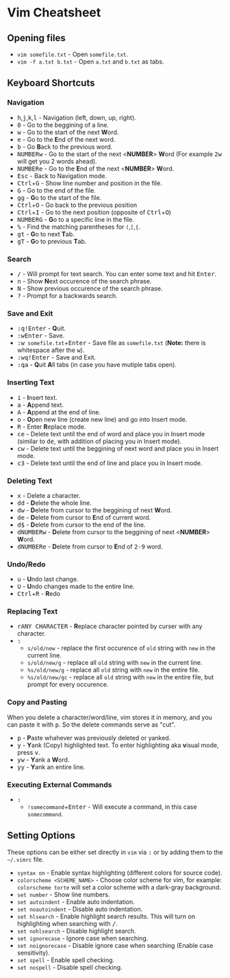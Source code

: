 # Vim Cheatsheet

## Opening files
* `vim somefile.txt` - Open `somefile.txt`.
* `vim -f a.txt b.txt` - Open `a.txt` and `b.txt` as tabs.
## Keyboard Shortcuts
### Navigation
* <kbd>h</kbd>,<kbd>j</kbd>,<kbd>k</kbd>,<kbd>l</kbd> - Navigation (left, down, up, right).
* <kbd>0</kbd> - Go to the beggining of a line.
* <kbd>w</kbd> - Go to the start of the next **W**ord.
* <kbd>e</kbd> - Go to the **E**nd of the next word.
* <kbd>b</kbd> - Go **B**ack to the previous word.
* <kbd>NUMBER</kbd><kbd>w</kbd> - Go to the start of the next <**NUMBER**> **W**ord (For example <kbd>2</kbd><kbd>w</kbd> will get you 2 words ahead).
* <kbd>NUMBER</kbd><kbd>e</kbd> - Go to the **E**nd of the next <**NUMBER**> **W**ord.
* <kbd>Esc</kbd> - Back to Navigation mode.
* <kbd>Ctrl</kbd>+<kbd>G</kbd> - Show line number and position in the file.
* <kbd>G</kbd> - Go to the end of the file.
* <kbd>g</kbd><kbd>g</kbd> - **G**o to the start of the file.
* <kbd>Ctrl</kbd>+<kbd>O</kbd> - Go back to the previous position
* <kbd>Ctrl</kbd>+<kbd>I</kbd> - Go to the next position (opposite of <kbd>Ctrl</kbd>+<kbd>O</kbd>)
* <kbd>NUMBER</kbd><kbd>G</kbd> - **G**o to a specific line in the file.
* <kbd>%</kbd> - Find the matching parentheses for `(`,`[`,`{`.
* <kbd>g</kbd><kbd>t</kbd> - **G**o to next **T**ab.
* <kbd>g</kbd><kbd>T</kbd> - **G**o to previous **T**ab.
### Search
* <kbd>/</kbd> - Will prompt for text search. You can enter some text and hit <kbd>Enter</kbd>.
* <kbd>n</kbd> - Show **N**ext occurence of the search phrase.
* <kbd>N</kbd> - Show previous occurence of the search phrase.
* <kbd>?</kbd> - Prompt for a backwards search.
### Save and Exit
* <kbd>:</kbd><kbd>q</kbd><kbd>!</kbd><kbd>Enter</kbd> - **Q**uit.
* <kbd>:</kbd><kbd>w</kbd><kbd>Enter</kbd> - Save.
* <kbd>:</kbd><kbd>w</kbd>` somefile.txt`+<kbd>Enter</kbd> - Save file as `somefile.txt` (**Note:** there is whitespace after the <kbd>w</kbd>).
* <kbd>:</kbd><kbd>w</kbd><kbd>q</kbd><kbd>!</kbd><kbd>Enter</kbd> - Save and Exit.
* <kbd>:</kbd><kbd>q</kbd><kbd>a</kbd> - **Q**uit **A**ll tabs (in case you have mutiple tabs open).
### Inserting Text
* <kbd>i</kbd> - **I**nsert text.
* <kbd>a</kbd> - **A**ppend text.
* <kbd>A</kbd> - **A**ppend at the end of line.
* <kbd>o</kbd> - **O**pen new line (create new line) and go into Insert mode.
* <kbd>R</kbd> - Enter **R**eplace mode.
* <kbd>c</kbd><kbd>e</kbd> - Delete text until the end of word and place you in Insert mode (similar to <kbd>d</kbd><kbd>e</kbd>, with addition of placing you in Insert mode).
* <kbd>c</kbd><kbd>w</kbd> - Delete text until the beggining of next word and place you in Insert mode.
* <kbd>c</kbd><kbd>3</kbd> - Delete text until the end of line and place you in Insert mode.
### Deleting Text
* <kbd>x</kbd> - Delete a character.
* <kbd>d</kbd><kbd>d</kbd> - **D**elete the whole line.
* <kbd>d</kbd><kbd>w</kbd> - **D**elete from cursor to the beggining of next **W**ord.
* <kbd>d</kbd><kbd>e</kbd> - **D**elete from cursor to **E**nd of current word.
* <kbd>d</kbd><kbd>$</kbd> - **D**elete from cursor to the end of the line.
* <kbd>d</kbd><kbd>NUMBER</kbd><kbd>w</kbd> - **D**elete from cursor to the beggining of next <**NUMBER**> **W**ord.
* <kbd>d</kbd><kbd>NUMBER</kbd><kbd>e</kbd> - **D**elete from cursor to **E**nd of <kbd>2-9</kbd> word.
### Undo/Redo
* <kbd>u</kbd> - **U**ndo last change.
* <kbd>U</kbd> - **U**ndo changes made to the entire line.
* <kbd>Ctrl</kbd>+<kbd>R</kbd> - **R**edo

### Replacing Text
* <kbd>r</kbd><kbd>ANY CHARACTER</kbd> - **R**eplace character pointed by curser with any character.
* <kbd>:</kbd>
    * `s/old/new` - replace the first occurence of `old` string with `new` in the current line.
    * `s/old/new/g` - replace all `old` string with `new` in the current line.
    * `%s/old/new/g` - replace all `old` string with `new` in the entire file.
    * `%s/old/new/gc` - replace all `old` string with `new` in the entire file, but prompt for every occurence.
### Copy and Pasting
When you delete a character/word/line, vim stores it in memory, and you can paste it with <kbd>p</kbd>. So the delete commands serve as "cut".
* <kbd>p</kbd> - **P**aste whahever was previously deleted or yanked.
* <kbd>y</kbd> - **Y**ank (Copy) highlighted text. To enter highlighting aka **v**isual mode, press <kbd>v</kbd>.
* <kbd>y</kbd><kbd>w</kbd> - **Y**ank a **W**ord.
* <kbd>y</kbd><kbd>y</kbd> - **Y**ank an entire line.
### Executing External Commands
* <kbd>:</kbd>
    * `!somecommand`+<kbd>Enter</kbd> - Will execute a command, in this case `somecommand`.

## Setting Options
These options can be either set directly in `vim` via <kbd>:</kbd> or by adding them to the `~/.vimrc` file.
* `syntax on` - Enable syntax highlighting (different colors for source code).
* `colorscheme <SCHEME_NAME>` - Choose color scheme for vim, for example: `colorscheme torte` will set a color scheme with a dark-gray background.
* `set number` - Show line numbers.
* `set autoindent` - Enable auto indentation.
* `set noautoindent` - Disable auto indentation.
* `set hlsearch` - Enable highlight search results. This will turn on highlighting when searching with <kbd>/</kbd>.
* `set nohlsearch` - Disable highlight search.
* `set ignorecase` - Ignore case when searching.
* `set noignorecase` - Disable ignore case when searching (Enable case sensitivity).
* `set spell` - Enable spell checking.
* `set nospell` - Disable spell checking.